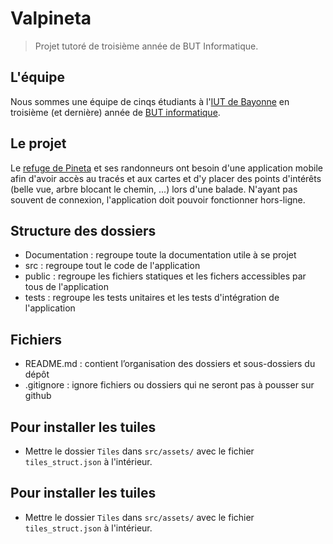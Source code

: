 # Valpineta
> Projet tutoré de troisième année de BUT Informatique.

## L'équipe
Nous sommes une équipe de cinqs étudiants à l'[IUT de Bayonne](https://www.iutbayonne.univ-pau.fr/presentation.html) en troisième (et dernière) année de [BUT informatique](https://www.iutbayonne.univ-pau.fr/but/informatique).

## Le projet
Le [refuge de Pineta](https://www.valpineta.eu/fr/el-refugio/) et ses randonneurs ont besoin d'une application mobile afin d'avoir accès au tracés et aux cartes et d'y placer des points d'intérêts (belle vue, arbre blocant le chemin, ...) lors d'une balade. N'ayant pas souvent de connexion, l'application doit pouvoir fonctionner hors-ligne.

## Structure des dossiers
- Documentation : regroupe toute la documentation utile à se projet 
- src : regroupe tout le code de l'application
- public : regroupe les fichiers statiques et les fichers accessibles par tous de l'application
- tests : regroupe les tests unitaires et les tests d'intégration de l'application

## Fichiers 
- README.md : contient l’organisation des dossiers et sous-dossiers du dépôt 
- .gitignore : ignore fichiers ou dossiers qui ne seront pas à pousser sur github 

## Pour installer les tuiles
- Mettre le dossier `Tiles` dans `src/assets/` avec le fichier `tiles_struct.json` à l'intérieur.

## Pour installer les tuiles

- Mettre le dossier `Tiles` dans `src/assets/` avec le fichier `tiles_struct.json` à l'intérieur.
